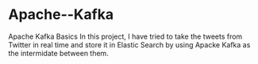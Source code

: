 # Apache--Kafka
Apache Kafka Basics
In this project, I have tried to take the tweets from Twitter in real time and store it in Elastic Search by using Apacke Kafka as the intermidate between them.
